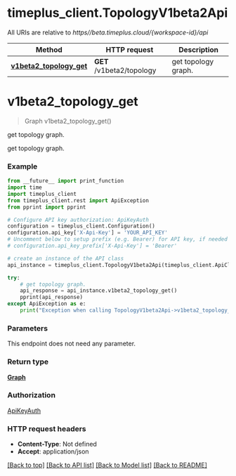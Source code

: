 # timeplus_client.TopologyV1beta2Api

All URIs are relative to _https//beta.timeplus.cloud/{workspace-id}/api_

| Method                                                                 | HTTP request              | Description         |
| ---------------------------------------------------------------------- | ------------------------- | ------------------- |
| [**v1beta2_topology_get**](TopologyV1beta2Api.md#v1beta2_topology_get) | **GET** /v1beta2/topology | get topology graph. |

# **v1beta2_topology_get**

> Graph v1beta2_topology_get()

get topology graph.

get topology graph.

### Example

```python
from __future__ import print_function
import time
import timeplus_client
from timeplus_client.rest import ApiException
from pprint import pprint

# Configure API key authorization: ApiKeyAuth
configuration = timeplus_client.Configuration()
configuration.api_key['X-Api-Key'] = 'YOUR_API_KEY'
# Uncomment below to setup prefix (e.g. Bearer) for API key, if needed
# configuration.api_key_prefix['X-Api-Key'] = 'Bearer'

# create an instance of the API class
api_instance = timeplus_client.TopologyV1beta2Api(timeplus_client.ApiClient(configuration))

try:
    # get topology graph.
    api_response = api_instance.v1beta2_topology_get()
    pprint(api_response)
except ApiException as e:
    print("Exception when calling TopologyV1beta2Api->v1beta2_topology_get: %s\n" % e)
```

### Parameters

This endpoint does not need any parameter.

### Return type

[**Graph**](Graph.md)

### Authorization

[ApiKeyAuth](../README.md#ApiKeyAuth)

### HTTP request headers

- **Content-Type**: Not defined
- **Accept**: application/json

[[Back to top]](#) [[Back to API list]](../README.md#documentation-for-api-endpoints) [[Back to Model list]](../README.md#documentation-for-models) [[Back to README]](../README.md)
